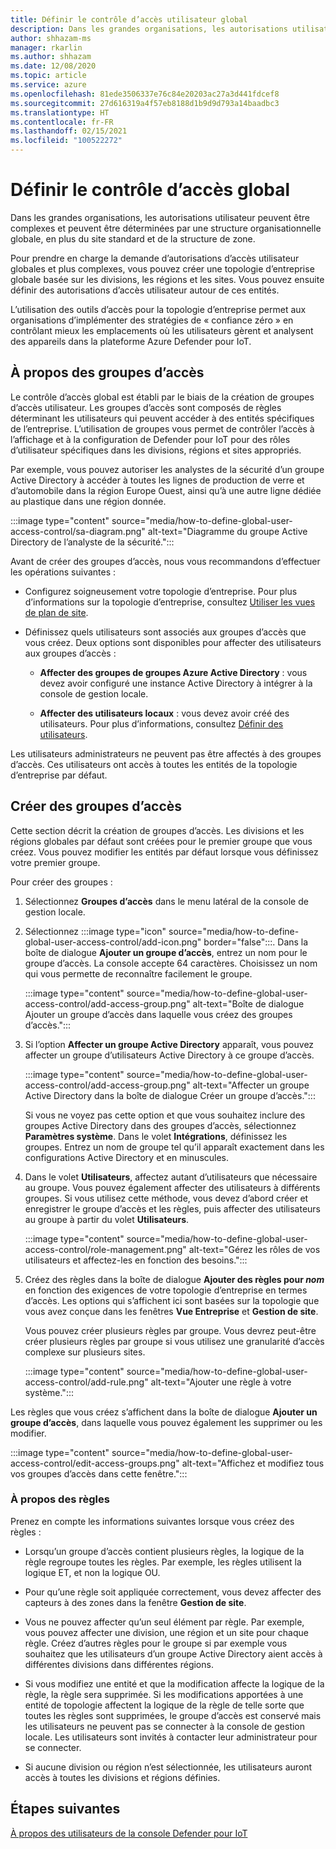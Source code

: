 ```yaml
---
title: Définir le contrôle d’accès utilisateur global
description: Dans les grandes organisations, les autorisations utilisateur peuvent être complexes et peuvent être déterminées par une structure organisationnelle globale, en plus du site standard et de la structure de zone.
author: shhazam-ms
manager: rkarlin
ms.author: shhazam
ms.date: 12/08/2020
ms.topic: article
ms.service: azure
ms.openlocfilehash: 81ede3506337e76c84e20203ac27a3d441fdcef8
ms.sourcegitcommit: 27d616319a4f57eb8188d1b9d9d793a14baadbc3
ms.translationtype: HT
ms.contentlocale: fr-FR
ms.lasthandoff: 02/15/2021
ms.locfileid: "100522272"
---
```

# <a name="define-global-access-control"></a>Définir le contrôle d’accès global

Dans les grandes organisations, les autorisations utilisateur peuvent être complexes et peuvent être déterminées par une structure organisationnelle globale, en plus du site standard et de la structure de zone.

Pour prendre en charge la demande d’autorisations d’accès utilisateur globales et plus complexes, vous pouvez créer une topologie d’entreprise globale basée sur les divisions, les régions et les sites. Vous pouvez ensuite définir des autorisations d’accès utilisateur autour de ces entités.

L’utilisation des outils d’accès pour la topologie d’entreprise permet aux organisations d’implémenter des stratégies de « confiance zéro » en contrôlant mieux les emplacements où les utilisateurs gèrent et analysent des appareils dans la plateforme Azure Defender pour IoT.

## <a name="about-access-groups"></a>À propos des groupes d’accès

Le contrôle d’accès global est établi par le biais de la création de groupes d’accès utilisateur. Les groupes d’accès sont composés de règles déterminant les utilisateurs qui peuvent accéder à des entités spécifiques de l’entreprise. L’utilisation de groupes vous permet de contrôler l’accès à l’affichage et à la configuration de Defender pour IoT pour des rôles d’utilisateur spécifiques dans les divisions, régions et sites appropriés.

Par exemple, vous pouvez autoriser les analystes de la sécurité d’un groupe Active Directory à accéder à toutes les lignes de production de verre et d’automobile dans la région Europe Ouest, ainsi qu’à une autre ligne dédiée au plastique dans une région donnée.

:::image type="content" source="media/how-to-define-global-user-access-control/sa-diagram.png" alt-text="Diagramme du groupe Active Directory de l’analyste de la sécurité.":::

Avant de créer des groupes d’accès, nous vous recommandons d’effectuer les opérations suivantes :

- Configurez soigneusement votre topologie d’entreprise. Pour plus d’informations sur la topologie d’entreprise, consultez [Utiliser les vues de plan de site](how-to-gain-insight-into-global-regional-and-local-threats.md#work-with-site-map-views).

- Définissez quels utilisateurs sont associés aux groupes d’accès que vous créez. Deux options sont disponibles pour affecter des utilisateurs aux groupes d’accès :

  - **Affecter des groupes de groupes Azure Active Directory** : vous devez avoir configuré une instance Active Directory à intégrer à la console de gestion locale.
  
  - **Affecter des utilisateurs locaux** : vous devez avoir créé des utilisateurs. Pour plus d’informations, consultez [Définir des utilisateurs](how-to-create-and-manage-users.md#define-users).

Les utilisateurs administrateurs ne peuvent pas être affectés à des groupes d’accès. Ces utilisateurs ont accès à toutes les entités de la topologie d’entreprise par défaut.

## <a name="create-access-groups"></a>Créer des groupes d’accès

Cette section décrit la création de groupes d’accès. Les divisions et les régions globales par défaut sont créées pour le premier groupe que vous créez. Vous pouvez modifier les entités par défaut lorsque vous définissez votre premier groupe.

Pour créer des groupes :

1. Sélectionnez **Groupes d’accès** dans le menu latéral de la console de gestion locale.

2. Sélectionnez :::image type="icon" source="media/how-to-define-global-user-access-control/add-icon.png" border="false":::. Dans la boîte de dialogue **Ajouter un groupe d’accès**, entrez un nom pour le groupe d’accès. La console accepte 64 caractères. Choisissez un nom qui vous permette de reconnaître facilement le groupe.

   :::image type="content" source="media/how-to-define-global-user-access-control/add-access-group.png" alt-text="Boîte de dialogue Ajouter un groupe d’accès dans laquelle vous créez des groupes d’accès.":::

3. Si l’option **Affecter un groupe Active Directory** apparaît, vous pouvez affecter un groupe d’utilisateurs Active Directory à ce groupe d’accès.

   :::image type="content" source="media/how-to-define-global-user-access-control/add-access-group.png" alt-text="Affecter un groupe Active Directory dans la boîte de dialogue Créer un groupe d’accès.":::

   Si vous ne voyez pas cette option et que vous souhaitez inclure des groupes Active Directory dans des groupes d’accès, sélectionnez **Paramètres système**. Dans le volet **Intégrations**, définissez les groupes. Entrez un nom de groupe tel qu’il apparaît exactement dans les configurations Active Directory et en minuscules.

5. Dans le volet **Utilisateurs**, affectez autant d’utilisateurs que nécessaire au groupe. Vous pouvez également affecter des utilisateurs à différents groupes. Si vous utilisez cette méthode, vous devez d’abord créer et enregistrer le groupe d’accès et les règles, puis affecter des utilisateurs au groupe à partir du volet **Utilisateurs**.

   :::image type="content" source="media/how-to-define-global-user-access-control/role-management.png" alt-text="Gérez les rôles de vos utilisateurs et affectez-les en fonction des besoins.":::

6. Créez des règles dans la boîte de dialogue **Ajouter des règles pour *nom*** en fonction des exigences de votre topologie d’entreprise en termes d’accès. Les options qui s’affichent ici sont basées sur la topologie que vous avez conçue dans les fenêtres **Vue Entreprise** et **Gestion de site**. 

   Vous pouvez créer plusieurs règles par groupe. Vous devrez peut-être créer plusieurs règles par groupe si vous utilisez une granularité d’accès complexe sur plusieurs sites. 

   :::image type="content" source="media/how-to-define-global-user-access-control/add-rule.png" alt-text="Ajouter une règle à votre système.":::

Les règles que vous créez s’affichent dans la boîte de dialogue **Ajouter un groupe d’accès**, dans laquelle vous pouvez également les supprimer ou les modifier.

:::image type="content" source="media/how-to-define-global-user-access-control/edit-access-groups.png" alt-text="Affichez et modifiez tous vos groupes d’accès dans cette fenêtre.":::

### <a name="about-rules"></a>À propos des règles

Prenez en compte les informations suivantes lorsque vous créez des règles :

- Lorsqu’un groupe d’accès contient plusieurs règles, la logique de la règle regroupe toutes les règles. Par exemple, les règles utilisent la logique ET, et non la logique OU.

- Pour qu’une règle soit appliquée correctement, vous devez affecter des capteurs à des zones dans la fenêtre **Gestion de site**.

- Vous ne pouvez affecter qu’un seul élément par règle. Par exemple, vous pouvez affecter une division, une région et un site pour chaque règle. Créez d’autres règles pour le groupe si par exemple vous souhaitez que les utilisateurs d’un groupe Active Directory aient accès à différentes divisions dans différentes régions.

- Si vous modifiez une entité et que la modification affecte la logique de la règle, la règle sera supprimée. Si les modifications apportées à une entité de topologie affectent la logique de la règle de telle sorte que toutes les règles sont supprimées, le groupe d’accès est conservé mais les utilisateurs ne peuvent pas se connecter à la console de gestion locale. Les utilisateurs sont invités à contacter leur administrateur pour se connecter.

- Si aucune division ou région n’est sélectionnée, les utilisateurs auront accès à toutes les divisions et régions définies.

## <a name="next-steps"></a>Étapes suivantes

[À propos des utilisateurs de la console Defender pour IoT](how-to-create-and-manage-users.md)
